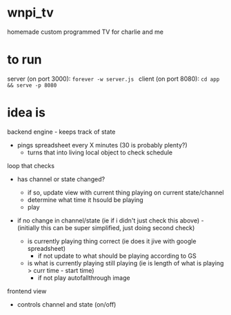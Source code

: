 # wnpi_tv
homemade custom programmed TV for charlie and me


# to run
server (on port 3000): `forever -w server.js `
client (on port 8080): `cd app && serve -p 8080`


# idea is

backend engine - keeps track of state
- pings spreadsheet every X minutes (30 is probably plenty?)
	- turns that into living local object to check schedule


loop that checks
- has channel or state changed?
	- if so, update view with current thing playing on current state/channel
	- determine what time it hsould be playing
	- play

- if no change in channel/state (ie if i didn't just check this above) -
(initially this can be super simplified, just doing second check)
	- is currently playing thing correct (ie does it jive with google spreadsheet)
		- if not update to what should be playing according to GS
	- is what is currently playing still playing (ie is length of what is playing > curr time - start time)
		- if not play autofallthrough image



frontend view
- controls channel and state (on/off)
